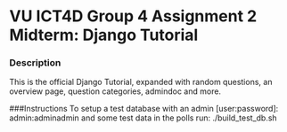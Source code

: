 # VU ICT4D Group 4 Assignment 2 Midterm: Django Tutorial
### Description
This is the official Django Tutorial, expanded with random questions, an overview page, question categories, admindoc and more.

###Instructions
To setup a test database with an admin [user:password]: admin:adminadmin and some test data in the polls run:
./build_test_db.sh
